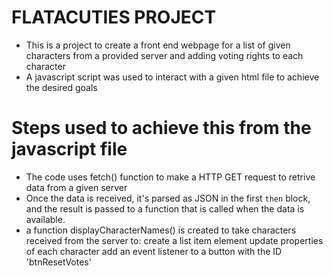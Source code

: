 # FLATACUTIES PROJECT
* This is a project to create a front end webpage for a list of given characters from a provided server and adding voting rights to each character
* A javascript script was used to interact with a given html file to achieve the desired goals
# Steps used to achieve this from the javascript file
* The code uses fetch() function to make a HTTP GET request to retrive data from a given server
* Once the data is received, it's parsed as JSON in the first `then` block, and the result is passed to a function that is called when the data is available.
* a function displayCharacterNames() is created to take characters received from the server to:
   create a list item element update properties of each character
   add an event listener to a button with the ID 'btnResetVotes'